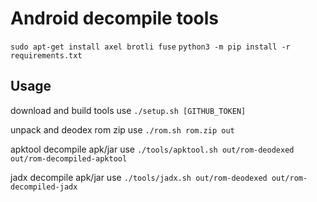 Android decompile tools
==============================================

`sudo apt-get install axel brotli fuse`
`python3 -m pip install -r requirements.txt`

## Usage

download and build tools use `./setup.sh [GITHUB_TOKEN]` 

unpack and deodex rom zip use `./rom.sh rom.zip out`

apktool decompile apk/jar use  `./tools/apktool.sh out/rom-deodexed out/rom-decompiled-apktool`

jadx decompile apk/jar use  `./tools/jadx.sh out/rom-deodexed out/rom-decompiled-jadx`


